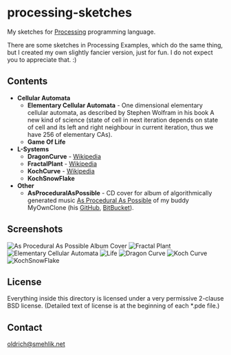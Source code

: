 
processing-sketches
===================

My sketches for [Processing](http://processing.org) programming language.

There are some sketches in Processing Examples,
which do the same thing, but I created my own slightly fancier version,
just for fun.
I do not expect you to appreciate that. :)

Contents
--------

 * **Cellular Automata**
     * **Elementary Cellular Automata** - 
       One dimensional elementary cellular automata, as described
       by Stephen Wolfram in his book A new kind of science
       (state of cell in next iteration depends on state of cell and its
       left and right neighbour in current iteration,
       thus we have 256 of elementary CAs).
     * **Game Of Life**
 * **L-Systems**
     * **DragonCurve** -
     [Wikipedia](http://en.wikipedia.org/wiki/L-system#Example_7:_Dragon_curve)
     * **FractalPlant** -
     [Wikipedia](http://en.wikipedia.org/wiki/L-system#Example_8:_Fractal_plant)
     * **KochCurve** -  [Wikipedia](http://en.wikipedia.org/wiki/L-system#Example_4:_Koch_curve)
     * **KochSnowFlake**
 * **Other**
     * **AsProceduralAsPossible** - CD cover for album of algorithmically generated music [As Procedural As Possible](http://soundcloud.com/myownclone/sets/as-procedural-as-possible-2/) of my buddy MyOwnClone (his [GitHub](https://github.com/MyOwnClone), [BitBucket](https://bitbucket.org/MyOwnClone)).

Screenshots
-----------

![As Procedural As Possible Album Cover](https://github.com/oold/processing-sketches/raw/master/Screens/AsProceduralAsPossible.png)
![Fractal Plant](https://github.com/oold/processing-sketches/raw/master/Screens/FractalPlant.png)
![Elementary Cellular Automata](https://github.com/oold/processing-sketches/raw/master/Screens/ElementaryCellularAutomata.png)
![Life](https://github.com/oold/processing-sketches/raw/master/Screens/Life.png)
![Dragon Curve](https://github.com/oold/processing-sketches/raw/master/Screens/DragonCurve.png)
![Koch Curve](https://github.com/oold/processing-sketches/raw/master/Screens/KochCurve.png)
![KochSnowFlake](https://github.com/oold/processing-sketches/raw/master/Screens/KochSnowFlake.png)


License
-------

Everything inside this directory is licensed under a
very permissive 2-clause BSD license.
(Detailed text of license is at the beginning of each *.pde file.)

Contact
-------

[oldrich@smehlik.net](mailto:oldrich@smehlik.net)
